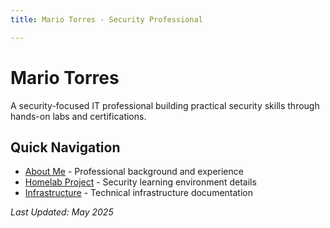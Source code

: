 ```yaml
---
title: Mario Torres - Security Professional

---
```


# Mario Torres

A security-focused IT professional building practical security skills through hands-on labs and certifications.

## Quick Navigation

- [About Me](about.md) - Professional background and experience
- [Homelab Project](homelab/index.md) - Security learning environment details
- [Infrastructure](infrastructure/index.md) - Technical infrastructure documentation

*Last Updated: May 2025*